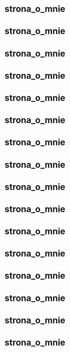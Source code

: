# strona_o_mnie
# strona_o_mnie
# strona_o_mnie
# strona_o_mnie
# strona_o_mnie
# strona_o_mnie
# strona_o_mnie
# strona_o_mnie
# strona_o_mnie
# strona_o_mnie
# strona_o_mnie
# strona_o_mnie
# strona_o_mnie
# strona_o_mnie
# strona_o_mnie
# strona_o_mnie
